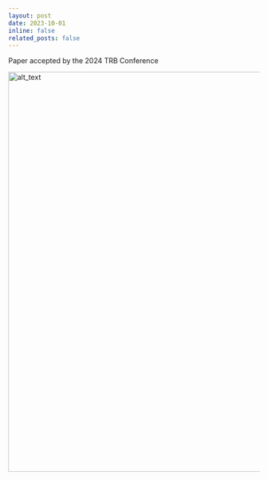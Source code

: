 ```yaml
---
layout: post
date: 2023-10-01
inline: false
related_posts: false
---
```


Paper accepted by the 2024 TRB Conference

<img alt="alt_text" width="800px" src="/assets/img/TRB.jpeg">
